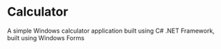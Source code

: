 # Calculator
A simple Windows calculator application built using C# .NET Framework, built using Windows Forms
